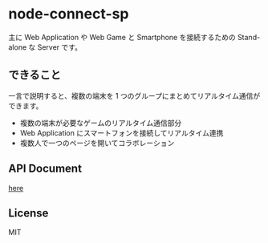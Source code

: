 node-connect-sp
===============

主に Web Application や Web Game と Smartphone を接続するための Stand-alone な Server です。

できること
---------------
一言で説明すると、複数の端末を 1 つのグループにまとめてリアルタイム通信ができます。

* 複数の端末が必要なゲームのリアルタイム通信部分
* Web Application にスマートフォンを接続してリアルタイム連携
* 複数人で一つのページを開いてコラボレーション

API Document
---------------
[here](http://connect-sp.ww24.jp/docs/)

License
---------------
MIT
